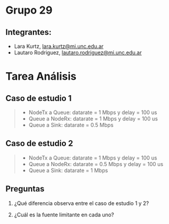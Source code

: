 # Grupo 29
## Integrantes:
- Lara Kurtz, lara.kurtz@mi.unc.edu.ar
- Lautaro Rodri­guez, lautaro.rodriguez@mi.unc.edu.ar

# Tarea Análisis

## Caso de estudio 1

> - NodeTx a Queue: datarate = 1 Mbps y delay = 100 us
> - Queue a NodeRx: datarate = 1 Mbps y delay = 100 us
> - Queue a Sink: datarate = 0.5 Mbps

## Caso de estudio 2

> - NodeTx a Queue: datarate = 1 Mbps y delay = 100 us
> - Queue a NodeRx: datarate = 0.5 Mbps y delay = 100 us
> - Queue a Sink: datarate = 1 Mbps

## Preguntas

1. ¿Qué diferencia observa entre el caso de estudio 1 y 2?

2. ¿Cuál es la fuente limitante en cada uno?
